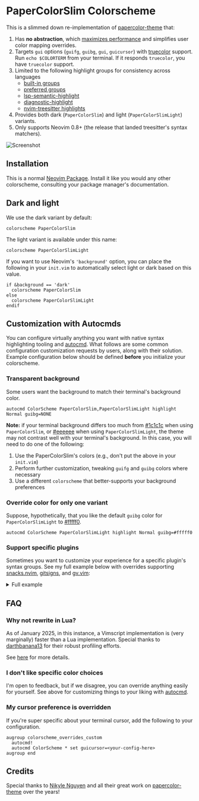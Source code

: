 # PaperColorSlim Colorscheme

This is a slimmed down re-implementation of [papercolor-theme] that:

1. Has **no abstraction**, which [maximizes performance] and simplifies user color mapping overrides.
2. Targets `gui` options (`guifg`, `guibg`, `gui`, `guicursor`) with [truecolor] support. Run `echo $COLORTERM` from your terminal. If it responds `truecolor`, you have `truecolor` support.
3. Limited to the following highlight groups for consistency across languages
   - [built-in groups]
   - [preferred groups]
   - [lsp-semantic-highlight]
   - [diagnostic-highlight]
   - [nvim-treesitter highlights]
4. Provides both dark (`PaperColorSlim`) and light (`PaperColorSlimLight`) variants.
5. Only supports Neovim 0.8+ (the release that landed treesitter's syntax matchers).

![Screenshot](./img/screenshot.png)

## Installation

This is a normal [Neovim Package]. Install it like you would any other colorscheme, consulting your package manager's documentation.

## Dark and light

We use the dark variant by default:

```vim
colorscheme PaperColorSlim
```

The light variant is available under this name:

```vim
colorscheme PaperColorSlimLight
```

If you want to use Neovim's `'background'` option, you can place the following in your `init.vim` to automatically select light or dark based on this value.

```vim
if &background == 'dark'
  colorscheme PaperColorSlim
else
  colorscheme PaperColorSlimLight
endif
```

## Customization with Autocmds

You can configure virtually anything you want with native syntax highlighting tooling and [autocmd]. What follows are some common configuration customization requests by users, along with their solution. Example configuration below should be defined **before** you initialize your colorscheme.

### Transparent background

Some users want the background to match their terminal's background color.

```vim
autocmd ColorScheme PaperColorSlim,PaperColorSlimLight highlight Normal guibg=NONE
```

**Note:** if your terminal background differs too much from [#1c1c1c](https://www.color-hex.com/color/1c1c1c) when using `PaperColorSlim`, or [#eeeeee](https://www.color-hex.com/color/eeeeee) when using `PaperColorSlimLight`, the theme may not contrast well with your terminal's background. In this case, you will need to do one of the following:

1. Use the PaperColorSlim's colors (e.g., don't put the above in your `init.vim`)
2. Perform further customization, tweaking `guifg` and `guibg` colors where necessary
3. Use a different `colorscheme` that better-supports your background preferences

### Override color for only one variant

Suppose, hypothetically, that you like the default `guibg` color for `PaperColorSlimLight` to [#fffff0](https://www.color-hex.com/color/fffff0).

```vim
autocmd ColorScheme PaperColorSlimLight highlight Normal guibg=#fffff0
```

### Support specific plugins

Sometimes you want to customize your experience for a specific plugin's syntax groups. See my full example below with overrides supporting [snacks.nvim], [gitsigns], and [gv.vim]:

<details>
<summary>Full example</summary>
<br>

```vim
function s:papercolor_slim_linking()
  highlight link @aicomment DiagnosticInfo
  highlight link SnacksPicker Normal
  highlight link SnacksPickerBorder Normal
  highlight link SnacksPickerInputBorder Normal
  highlight link SnacksPickerPathHidden SnacksPickerFile
  highlight link SnacksPickerPathIgnored SnacksPickerFile
  highlight link SnacksPickerListCursorLine CursorLine
  highlight link diffAdded DiffAdd
  highlight link diffRemoved DiffDelete

  " Regular Git signs
  highlight link GitSignsAdd          DiffAdd
  highlight link GitSignsChange       DiffChange
  highlight link GitSignsDelete       DiffDelete
  highlight link GitSignsChangedelete GitSignsChange
  highlight link GitSignsTopdelete    GitSignsDelete
  highlight link GitSignsUntracked    GitSignsAdd

  " Number column highlights
  highlight link GitSignsAddNr          DiffAdd
  highlight link GitSignsChangeNr       DiffChange
  highlight link GitSignsDeleteNr       DiffDelete
  highlight link GitSignsChangedeleteNr GitSignsChangeNr
  highlight link GitSignsTopdeleteNr    GitSignsDeleteNr
  highlight link GitSignsUntrackedNr    GitSignsAddNr

  " Line highlights
  highlight link GitSignsAddLn          DiffAdd
  highlight link GitSignsChangeLn       DiffChange
  highlight link GitSignsChangedeleteLn GitSignsChangeLn
  highlight link GitSignsUntrackedLn    GitSignsAddLn

  " Cursor line highlights
  highlight link GitSignsAddCul          GitSignsAdd
  highlight link GitSignsChangeCul       GitSignsChange
  highlight link GitSignsDeleteCul       GitSignsDelete
  highlight link GitSignsChangedeleteCul GitSignsChangeCul
  highlight link GitSignsTopdeleteCul    GitSignsDeleteCul
  highlight link GitSignsUntrackedCul    GitSignsAddCul

  " Staged Git signs
  highlight link GitSignsStagedAdd          GitSignsAdd
  highlight link GitSignsStagedChange       GitSignsChange
  highlight link GitSignsStagedDelete       GitSignsDelete
  highlight link GitSignsStagedChangedelete GitSignsStagedChange
  highlight link GitSignsStagedTopdelete    GitSignsStagedDelete
  highlight link GitSignsStagedUntracked    GitSignsStagedAdd

  " Staged number column highlights
  highlight link GitSignsStagedAddNr          GitSignsAddNr
  highlight link GitSignsStagedChangeNr       GitSignsChangeNr
  highlight link GitSignsStagedDeleteNr       GitSignsDeleteNr
  highlight link GitSignsStagedChangedeleteNr GitSignsStagedChangeNr
  highlight link GitSignsStagedTopdeleteNr    GitSignsStagedDeleteNr
  highlight link GitSignsStagedUntrackedNr    GitSignsStagedAddNr

  " Staged line highlights
  highlight link GitSignsStagedAddLn          GitSignsAddLn
  highlight link GitSignsStagedChangeLn       GitSignsChangeLn
  highlight link GitSignsStagedChangedeleteLn GitSignsStagedChangeLn
  highlight link GitSignsStagedUntrackedLn    GitSignsStagedAddLn

  " Staged cursor line highlights
  highlight link GitSignsStagedAddCul          GitSignsAddCul
  highlight link GitSignsStagedChangeCul       GitSignsChangeCul
  highlight link GitSignsStagedDeleteCul       GitSignsDeleteCul
  highlight link GitSignsStagedChangedeleteCul GitSignsStagedChangeCul
  highlight link GitSignsStagedTopdeleteCul    GitSignsStagedDeleteCul
  highlight link GitSignsStagedUntrackedCul    GitSignsStagedAddCul

  " Preview highlights
  highlight link GitSignsAddPreview      DiffAdd
  highlight link GitSignsDeletePreview   DiffDelete
  highlight link GitSignsCurrentLineBlame NonText

  " Inline highlights (using your custom links)
  highlight link GitSignsAddInline       GitSignsAdd
  highlight link GitSignsChangeInline    GitSignsChange
  highlight link GitSignsDeleteInline    GitSignsDelete
  highlight link GitSignsAddLnInline     GitSignsAddInline
  highlight link GitSignsChangeLnInline  GitSignsChangeInline
  highlight link GitSignsDeleteLnInline  GitSignsDeleteInline

  " Virtual line highlights
  highlight link GitSignsDeleteVirtLn       DiffDelete
  highlight link GitSignsDeleteVirtLnInLine GitSignsDeleteLnInline
  highlight link GitSignsVirtLnum           GitSignsDeleteVirtLn
endfunction

augroup colorscheme_overrides_custom
  autocmd!
  autocmd ColorScheme PaperColorSlim,PaperColorSlimLight call s:papercolor_slim_linking()
  autocmd TextYankPost * silent! lua vim.highlight.on_yank({higroup="VisualNOS", timeout=200})
augroup end
```

</details>

## FAQ

### Why not rewrite in Lua?

As of January 2025, in this instance, a Vimscript implementation is (very marginally) faster than a Lua implementation. Special thanks to [darthbanana13] for their robust profiling efforts.

See [here](https://github.com/pappasam/papercolor-theme-slim/issues/8) for more details.

### I don't like specific color choices

I'm open to feedback, but if we disagree, you can override anything easily for yourself. See above for customizing things to your liking with [autocmd].

### My cursor preference is overridden

If you're super specific about your terminal cursor, add the following to your configuration.

```vim
augroup colorscheme_overrides_custom
  autocmd!
  autocmd ColorScheme * set guicursor=<your-config-here>
augroup end
```

## Credits

Special thanks to [Nikyle Nguyen] and all their great work on [papercolor-theme] over the years!

[Neovim Package]: https://neovim.io/doc/user/usr_05.html#_adding-a-package
[Nikyle Nguyen]: https://github.com/NLKNguyen
[built-in groups]: https://neovim.io/doc/user/syntax.html#highlight-default
[darthbanana13]: https://github.com/darthbanana13
[diagnostic-highlight]: https://neovim.io/doc/user/diagnostic.html#_highlights
[gitsigns]: https://github.com/lewis6991/gitsigns.nvim
[gv.vim]: https://github.com/junegunn/gv.vim
[lsp-semantic-highlight]: https://neovim.io/doc/user/lsp.html#_lsp-semantic-highlights
[maximizes performance]: https://www.reddit.com/r/vim/comments/gc05k1/why_are_colorschemes_so_slow_to_load/
[nvim-treesitter highlights]: https://github.com/nvim-treesitter/nvim-treesitter/blob/master/CONTRIBUTING.md#highlights
[nvim-treesitter]: https://github.com/nvim-treesitter/nvim-treesitter
[papercolor-theme]: https://github.com/NLKNguyen/papercolor-theme
[preferred groups]: https://neovim.io/doc/user/syntax.html#group-name
[snacks.nvim]: https://github.com/folke/snacks.nvim
[truecolor]: https://gist.github.com/sindresorhus/bed863fb8bedf023b833c88c322e44f9
[autocmd]: https://neovim.io/doc/user/autocmd.html
